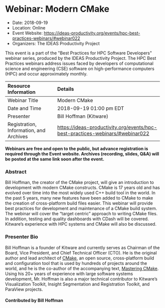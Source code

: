 













			   

<!-- Note: this label does NOT include the trailing colon -->





# Webinar: Modern CMake

- Date: 2018-09-19
- Location: Online
- Event Website: https://ideas-productivity.org/events/hpc-best-practices-webinars/#webinar022
- Organizers: The IDEAS Productivity Project
			   
This event is a part of the "Best Practices for HPC Software
Developers" webinar series, produced by the IDEAS Productivity
Project. The HPC Best Practices webinars address issues faced by
developers of computational science and engineering (CSE) software on
high-performance computers (HPC) and occur approximately monthly.

Resource Information | Details
:--- | :---			   
Webinar Title | Modern CMake
Date and Time | 2018-09-19 01:00 pm EDT
Presenter | Bill Hoffman (Kitware)
Registration, Information, and Archives | 	<https://ideas-productivity.org/events/hpc-best-practices-webinars/#webinar022>	   

**Webinars are free and open to the public, but advance registration is required through the Event website. Archives (recording, slides, Q&A) will be posted at the same link soon after the event.**

### Abstract
<p>Bill Hoffman, the creator of the CMake project, will give an
introduction to development with modern CMake constructs. CMake is 17
years old and has evolved over time into the most widely used C++
build tool in the world. In the past 5 years, many new features have
been added to CMake to make the creation of cross-platform build files
easier. This webinar will provide best practices for development and
maintenance of a CMake build system. The webinar will cover the
“target centric” approach to writing CMake files. In addition, testing
and quality dashboards with CDash will be covered. Kitware’s
experience with HPC systems and CMake will also be discussed.</p>



### Presenter Bio
<p>Bill Hoffman is a founder of Kitware and
currently serves as Chairman of the Board, Vice President, and Chief
Technical Officer (CTO). He is the original author and lead architect
of <a href="http://www.cmake.org">CMake</a>, an open source, cross-platform build
and configuration tool that is used by hundreds of projects around the
world, and he is the co-author of the accompanying text, <a href="http://www.kitware.com/products/books/CMakeBook.html">Mastering
CMake</a>. Using
his 20+ years of experience with large software systems development,
Mr. Hoffman is also a major technical contributor to Kitware’s
Visualization Toolkit, Insight Segmentation and Registration Toolkit,
and ParaView projects.</p>

    

#### Contributed by Bill Hoffman

<!---
Publish: yes
Categories: skills
Topics: online learning
Level: 2
Prerequisites: default
Aggregate: none
--->






